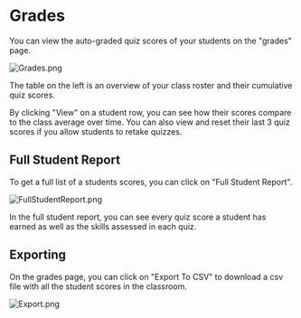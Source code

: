 # Grades

You can view the auto-graded quiz scores of your students on the "grades" page.

![Grades.png](https://masterycoding-production.s3.amazonaws.com/1595014462487-Grades.png)

The table on the left is an overview of your class roster and their cumulative quiz scores.

By clicking "View" on a student row, you can see how their scores compare to the class average over time. You can also view and reset their last 3 quiz scores if you allow students to retake quizzes.

## Full Student Report

To get a full list of a students scores, you can click on "Full Student Report".

![FullStudentReport.png](https://masterycoding-production.s3.amazonaws.com/1595014462658-FullStudentReport.png)

In the full student report, you can see every quiz score a student has earned as well as the skills assessed in each quiz.

## Exporting

On the grades page, you can click on "Export To CSV" to download a csv file with all the student scores in the classroom.

![Export.png](https://masterycoding-production.s3.amazonaws.com/1595014462558-Export.png)
